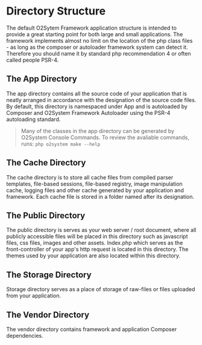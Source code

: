# Directory Structure

The default O2Sytem Framework application structure is intended to provide a great starting point for both large and small applications. The framework implements almost no limit on the location of the php class files - as long as the composer or autoloader framework system can detect it. Therefore you should name it by standard php recommendation 4 or often called people PSR-4.

## The App Directory

The app directory contains all the source code of your application that is neatly arranged in accordance with the designation of the source code files. By default, this directory is namespaced under App and is autoloaded by Composer and O2System Framework Autoloader using the PSR-4 autoloading standard.

> Many of the classes in the app directory can be generated by O2System Console Commands. To review the avaliable commands, runs: `php o2system make --help`

## The Cache Directory

The cache directory is to store all cache files from compiled parser templates, file-based sessions, file-based registry, image manipulation cache, logging files and other cache generated by your application and framework. Each cache file is stored in a folder named after its designation.

## The Public Directory

The public directory is serves as your web server / root document, where all publicly accessible files will be placed in this directory such as javascript files, css files, images and other assets. Index.php which serves as the front-controller of your app's http request is located in this directory. The themes used by your application are also located within this directory.

## The Storage Directory

Storage directory serves as a place of storage of raw-files or files uploaded from your application.

## The Vendor Directory

The vendor directory contains framework and application Composer dependencies.



